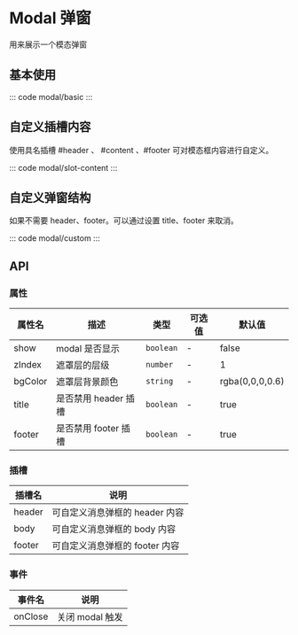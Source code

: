 <script setup>
import basic from 'exam/modal/basic.vue'
import sloContent from 'exam/modal/slot-content.vue'
import custom from 'exam/modal/custom.vue'
</script>

# Modal 弹窗

用来展示一个模态弹窗

## 基本使用

::: code modal/basic
<basic></basic>
:::

## 自定义插槽内容

使用具名插槽 #header 、 #content 、#footer 可对模态框内容进行自定义。

::: code modal/slot-content
<sloContent></sloContent>
:::

## 自定义弹窗结构

如果不需要 header、footer。可以通过设置 title、footer 来取消。

::: code modal/custom
<custom></custom>
:::

## API

### 属性

| 属性名  | 描述                 | 类型      | 可选值 | 默认值          |
| ------- | -------------------- | --------- | ------ | --------------- |
| show    | modal 是否显示       | `boolean` | -      | false           |
| zIndex  | 遮罩层的层级         | `number`  | -      | 1               |
| bgColor | 遮罩层背景颜色       | `string`  | -      | rgba(0,0,0,0.6) |
| title   | 是否禁用 header 插槽 | `boolean` | -      | true            |
| footer  | 是否禁用 footer 插槽 | `boolean` | -      | true            |

### 插槽

| 插槽名 | 说明                           |
| ------ | ------------------------------ |
| header | 可自定义消息弹框的 header 内容 |
| body   | 可自定义消息弹框的 body 内容   |
| footer | 可自定义消息弹框的 footer 内容 |

### 事件

| 事件名  | 说明            |
| ------- | --------------- |
| onClose | 关闭 modal 触发 |
